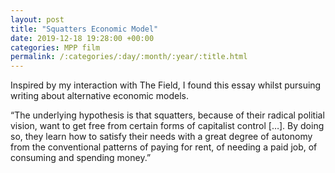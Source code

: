 ```yaml
---
layout: post
title: "Squatters Economic Model"
date: 2019-12-18 19:28:00 +00:00
categories: MPP film
permalink: /:categories/:day/:month/:year/:title.html
---
```


Inspired by my interaction with The Field, I found this essay whilst pursuing writing about alternative economic models. 

“The underlying hypothesis is that squatters, because of their radical politial vision, want to get free from certain forms of capitalist control […]. By doing so, they learn how to satisfy their needs with a great degree of autonomy from the conventional patterns of paying for rent, of needing a paid job, of consuming and spending money.” 

